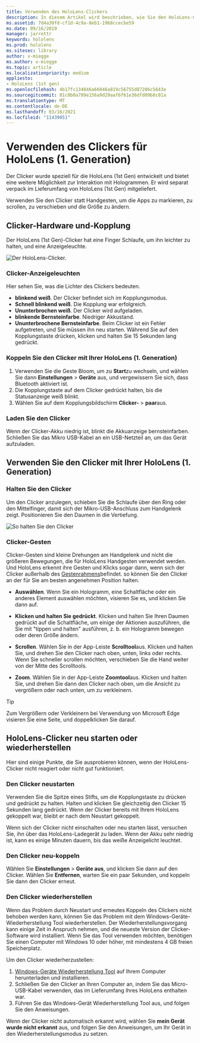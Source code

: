 ```yaml
---
title: Verwenden des HoloLens-Clickers
description: In diesem Artikel wird beschrieben, wie Sie den HoloLens-Clicker verwenden, einschließlich Clicker-Kopplung, laden und Wiederherstellung.
ms.assetid: 7d4a30fd-cf1d-4c9a-8eb1-1968ccecbe59
ms.date: 09/16/2019
manager: jarrettr
keywords: hololens
ms.prod: hololens
ms.sitesec: library
author: v-miegge
ms.author: v-miegge
ms.topic: article
ms.localizationpriority: medium
appliesto:
- HoloLens (1st gen)
ms.openlocfilehash: 4b17fc134846a66046a819c56755d87206c5643e
ms.sourcegitcommit: 01c0b0a789e156a9d29aaf6f61e36dfd09b8c01a
ms.translationtype: MT
ms.contentlocale: de-DE
ms.lasthandoff: 03/16/2021
ms.locfileid: "11439051"
---
```

# <a name="use-the-hololens-1st-gen-clicker"></a>Verwenden des Clickers für HoloLens (1. Generation)

Der Clicker wurde speziell für die HoloLens (1st Gen) entwickelt und bietet eine weitere Möglichkeit zur Interaktion mit Hologrammen. Er wird separat verpack im Lieferumfang von HoloLens (1st Gen) mitgeliefert. 

Verwenden Sie den Clicker statt Handgesten, um die Apps zu markieren, zu scrollen, zu verschieben und die Größe zu ändern.

## <a name="clicker-hardware-and-pairing"></a>Clicker-Hardware und-Kopplung

Der HoloLens (1st Gen)-Clicker hat eine Finger Schlaufe, um ihn leichter zu halten, und eine Anzeigeleuchte.

![Der HoloLens-Clicker.](images/use-hololens-clicker-1.png)

### <a name="clicker-indicator-lights"></a>Clicker-Anzeigeleuchten

Hier sehen Sie, was die Lichter des Clickers bedeuten.

- **blinkend weiß**. Der Clicker befindet sich im Kopplungsmodus.
- **Schnell blinkend weiß**. Die Kopplung war erfolgreich.
- **Ununterbrochen weiß**. Der Clicker wird aufgeladen.
- **blinkende Bernsteinfarbe**. Niedriger Akkustand.
- **Ununterbrochene Bernsteinfarbe**. Beim Clicker ist ein Fehler aufgetreten, und Sie müssen ihn neu starten. Während Sie auf den Kopplungstaste drücken, klicken und halten Sie 15 Sekunden lang gedrückt.

### <a name="pair-the-clicker-with-your-hololens-1st-gen"></a>Koppeln Sie den Clicker mit Ihrer HoloLens (1. Generation)

1. Verwenden Sie die Geste Bloom, um zu **Start**zu wechseln, und wählen Sie dann **Einstellungen** > **Geräte** aus, und vergewissern Sie sich, dass Bluetooth aktiviert ist.
1. Die Kopplungstaste auf dem Clicker gedrückt halten, bis die Statusanzeige weiß blinkt.
1. Wählen Sie auf dem Kopplungsbildschirm **Clicker-** > **paar**aus.

### <a name="charge-the-clicker"></a>Laden Sie den Clicker

Wenn der Clicker-Akku niedrig ist, blinkt die Akkuanzeige bernsteinfarben.  Schließen Sie das Mikro USB-Kabel an ein USB-Netzteil an, um das Gerät aufzuladen.

## <a name="use-the-clicker-with-hololens-1st-gen"></a>Verwenden Sie den Clicker mit Ihrer HoloLens (1. Generation)

### <a name="hold-the-clicker"></a>Halten Sie den Clicker

Um den Clicker anzulegen, schieben Sie die Schlaufe über den Ring oder den Mittelfinger, damit sich der Mikro-USB-Anschluss zum Handgelenk zeigt. Positionieren Sie den Daumen in die Vertiefung.

![So halten Sie den Clicker](images/use-hololens-clicker-2.png)

### <a name="clicker-gestures"></a>Clicker-Gesten

Clicker-Gesten sind kleine Drehungen am Handgelenk und nicht die größeren Bewegungen, die für HoloLens Handgesten verwendet werden. Und HoloLens erkennt ihre Gesten und Klicks sogar dann, wenn sich der Clicker außerhalb des [Gestenrahmens](hololens1-basic-usage.md)befindet. so können Sie den Clicker an der für Sie am besten angenehmen Position halten.

- **Auswählen**. Wenn Sie ein Hologramm, eine Schaltfläche oder ein anderes Element auswählen möchten, visieren Sie es, und klicken Sie dann auf.

- **Klicken und halten Sie gedrückt**. Klicken und halten Sie Ihren Daumen gedrückt auf die Schaltfläche, um einige der Aktionen auszuführen, die Sie mit "tippen und halten" ausführen, z. b. ein Hologramm bewegen oder deren Größe ändern.

- **Scrollen**. Wählen Sie in der App-Leiste **Scrolltool**aus. Klicken und halten Sie, und drehen Sie den Clicker nach oben, unten, links oder rechts.  Wenn Sie schneller scrollen möchten, verschieben Sie die Hand weiter von der Mitte des Scrolltools.

- **Zoom**. Wählen Sie in der App-Leiste **Zoomtool**aus. Klicken und halten Sie, und drehen Sie dann den Clicker nach oben, um die Ansicht zu vergrößern oder nach unten, um zu verkleinern.

> [!TIP]
> Zum Vergrößern oder Verkleinern bei Verwendung von Microsoft Edge visieren Sie eine Seite, und doppelklicken Sie darauf.

## <a name="restart-or-recover-the-clicker"></a>HoloLens-Clicker neu starten oder wiederherstellen

Hier sind einige Punkte, die Sie ausprobieren können, wenn der HoloLens-Clicker nicht reagiert oder nicht gut funktioniert.

### <a name="restart-the-clicker"></a>Den Clicker neustarten

Verwenden Sie die Spitze eines Stifts, um die Kopplungstaste zu drücken und gedrückt zu halten. Halten und klicken Sie gleichzeitig den Clicker 15 Sekunden lang gedrückt. Wenn der Clicker bereits mit Ihrem HoloLens gekoppelt war, bleibt er nach dem Neustart gekoppelt.

Wenn sich der Clicker nicht einschalten oder neu starten lässt, versuchen Sie, ihn über das HoloLens-Ladegerät zu laden. Wenn der Akku sehr niedrig ist, kann es einige Minuten dauern, bis das weiße Anzeigelicht leuchtet.

### <a name="re-pair-the-clicker"></a>Den Clicker neu-koppeln 

Wählen Sie **Einstellungen** > **Geräte aus**, und klicken Sie dann auf den Clicker. Wählen Sie **Entfernen**, warten Sie ein paar Sekunden, und koppeln Sie dann den Clicker erneut.

### <a name="recover-the-clicker"></a>Den Clicker wiederherstellen 

Wenn das Problem durch Neustart und erneutes Koppeln des Clickers nicht behoben werden kann, können Sie das Problem mit dem Windows-Geräte-Wiederherstellung Tool wiederherstellen. Der Wiederherstellungsvorgang kann einige Zeit in Anspruch nehmen, und die neueste Version der Clicker-Software wird installiert. Wenn Sie das Tool verwenden möchten, benötigen Sie einen Computer mit Windows 10 oder höher, mit mindestens 4 GB freien Speicherplatz.

Um den Clicker wiederherzustellen:

1. [Windows-Geräte Wiederherstellung Tool](https://dev.azure.com/ContentIdea/ContentIdea/_queries/query/8a004dbe-73f8-4a32-94bc-368fc2f2a895/) auf Ihrem Computer herunterladen und installieren.
1. Schließen Sie den Clicker an Ihren Computer an, indem Sie das Micro-USB-Kabel verwenden, das im Lieferumfang Ihres HoloLens enthalten war.
1. Führen Sie das Windows-Gerät Wiederherstellung Tool aus, und folgen Sie den Anweisungen.

Wenn der Clicker nicht automatisch erkannt wird, wählen Sie **mein Gerät wurde nicht erkannt** aus, und folgen Sie den Anweisungen, um Ihr Gerät in den Wiederherstellungsmodus zu setzen.
